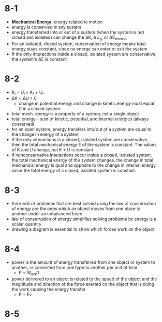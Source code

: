 # 8-1
- **Mechanical Energy**: energy related to motion
- energy is conserved in any system
- energy transferred into or out of a sustem (when the system is not closed and isolated) can change the ΔK, ΔU<sub>g</sub>, or ΔE<sub>internal</sub>
- For an isolated, closed system, conservation of energy means total energy stays constant, since no energy can enter or exit the system
- If the only interactions inside a closed, isolated system are conservative, the system's ΔE is constant
# 8-2
- K<sub>i</sub> + U<sub>i</sub> = K<sub>f</sub> + U<sub>f</sub>
- ΔK + ΔU = 0
	- 	change in potential energy and change in kinetic energy must equal 0 in a closed system
- total mech. energy is a property of a system, not a single object
- total energy - sum of kinetic, potential, and internal energies (always conserved)
- for an open system, energy transfers into/out of a system are equal to the change in energy of a system
- if the only interactions in a closed, isolated system are conservative, then the total mechanical energy E of the system is constant. The values of K and U change, but K + U is constant
- if nonconservative interactions occur inside a closed, isolated system, the total mechanical energy of the system changes. the change in total mechanical energy is qual and opposite to the change in internal energy since the total energy of a closed, isolated system is constant.
# 8-3
- the kinds of problems that are best solved using the law of conservation of energy are the ones which an object moves from one place to another under an unbalanced force
- law of conservation of energy simplifies solving problems bc energy is a scalar quantity
- drawing a diagram is essential to show which forces work on the object
# 8-4
- power is the amount of energy transferred from one object or system to another, or converted from one type to another per unit of time
	- P = W<sub>ext</sub>/t
- power delivered to an object is related to the speed of the object and the magnitude and direction of the force exerted on the object that is doing the work causing the energy transfer
	- P = Fv
# 8-5

